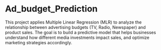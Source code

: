 # Ad_budget_Prediction
This project applies Multiple Linear Regression (MLR) to analyze the relationship between advertising budgets (TV, Radio, Newspaper) and product sales. The goal is to build a predictive model that helps businesses understand how different media investments impact sales, and optimize marketing strategies accordingly.
